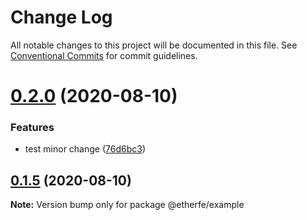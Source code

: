 # Change Log

All notable changes to this project will be documented in this file.
See [Conventional Commits](https://conventionalcommits.org) for commit guidelines.

# [0.2.0](https://github.com/nolonger21/yarn-monorepo/compare/@etherfe/example@0.1.5...@etherfe/example@0.2.0) (2020-08-10)


### Features

* test minor change ([76d6bc3](https://github.com/nolonger21/yarn-monorepo/commit/76d6bc319b8cb8f5f559709acab8c78490b677a8))





## [0.1.5](https://github.com/nolonger21/yarn-monorepo/compare/@etherfe/example@0.1.4...@etherfe/example@0.1.5) (2020-08-10)

**Note:** Version bump only for package @etherfe/example
